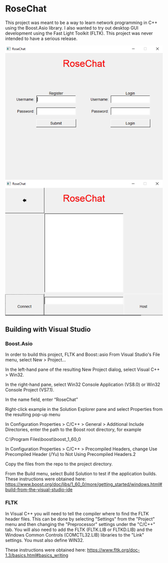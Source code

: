 # RoseChat
This project was meant to be a way to learn network programming in C++ using the Boost.Asio library.  I also wanted to try out desktop GUI development using the Fast Light Toolkit (FLTK).  This project was never intended to have a serious release.

![Demo1](rc1.png)
![Demo2](rc2.png)

## Building with Visual Studio
### Boost.Asio
In order to build this project, FLTK and Boost::asio
From Visual Studio's File menu, select New > Project…

In the left-hand pane of the resulting New Project dialog, select Visual C++ > Win32.

In the right-hand pane, select Win32 Console Application (VS8.0) or Win32 Console Project (VS7.1).

In the name field, enter “RoseChat”

Right-click example in the Solution Explorer pane and select Properties from the resulting pop-up menu

In Configuration Properties > C/C++ > General > Additional Include Directories, enter the path to the Boost root directory, for example

C:\Program Files\boost\boost_1_60_0

In Configuration Properties > C/C++ > Precompiled Headers, change Use Precompiled Header (/Yu) to Not Using Precompiled Headers.2

Copy the files from the repo to the project directory.

From the Build menu, select Build Solution to test if the application builds.
These instructions were obtained here: https://www.boost.org/doc/libs/1_60_0/more/getting_started/windows.html#build-from-the-visual-studio-ide

### FLTK
In Visual C++ you will need to tell the compiler where to find the FLTK header files. This can be done by selecting "Settings" from the "Project" menu and then changing the "Preprocessor" settings under the "C/C++" tab. You will also need to add the FLTK (FLTK.LIB or FLTKD.LIB) and the Windows Common Controls (COMCTL32.LIB) libraries to the "Link" settings. You must also define WIN32.

These instructions were obtained here: https://www.fltk.org/doc-1.3/basics.html#basics_writing
